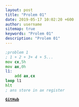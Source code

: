 ```yaml
---
layout: post
title: "Prolem 01"
date: 2019-05-17 10:02:20 +600
author: username
sitemap: true
keywords: "Prolem 01"
description: "Prolem 01"
---
```


```asm
;problem 1
; 1 + 2 + 3+ 4 + 5...
mov cx,5h
mov ax,0h
l1: 
    add ax,cx
loop l1
hlt      
; ans store in ax register
```


[**`GitHub`**](https://github.com/mortuzahossain/assembly/tree/master)
